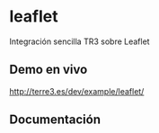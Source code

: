 # leaflet
Integración sencilla TR3 sobre Leaflet

## Demo en vivo
http://terre3.es/dev/example/leaflet/

## Documentación

